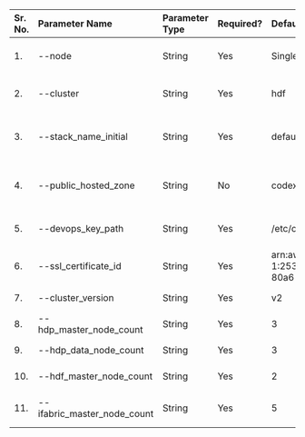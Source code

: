 |  Sr. No.|   Parameter Name        | Parameter Type|  Required? |    Default Value               |      Possible Values           |        Description                      | 
|  :---   |   :---                  |  :---         |  :---      |    :---                        |      :---                      |        :---                             | 
|  1.     |  --node                 |  String       |    Yes     |   Single                       |  - Single<br>- Multi           |  Type of deployment model               | 
|  2.     |  --cluster              |  String       |    Yes     |   hdf                          |  - hdf<br>- hdp<br> - ifabric  |  Type of cluster                        |
|  3.     |  --stack_name_initial   |  String       |    Yes     |   default                      |   Initial with 2 letters only  |  Initial for the cluster                |
|  4.     |  --public_hosted_zone   |  String       |    No      |  codex-ifabric.net             |            NA                  |  hosted zone for accessing environment  |
|  5.     |  --devops_key_path      |  String       |    Yes     |  /etc/codex-ifabric/devops_key |            NA                  |  Devops user key path                   |
|  6.     |  --ssl_certificate_id   |  String       |    Yes     |  arn:aws:acm:eu-west-1:253814510793:certificate/50e265fe-80a6-45fd-96a0-ed82e486d5d3 | NA | SSL Certificate ID |
|  7.     | --cluster_version       |  String       |   Yes      | v2                             |    - v1<br>- v2                | Cluster version                         |
|  8.     | --hdp_master_node_count |  String       |   Yes      | 3                              |    between 1-3                 | hdp master count                        |
|  9.     | --hdp_data_node_count   |  String       |   Yes      | 3                              |    between 1-3                 | hdp data node count                     |
|  10.    | --hdf_master_node_count |  String       |   Yes      | 2                              |    between 1-3                 | hdf master count count                  |
|  11.    | --ifabric_master_node_count   |  String       |   Yes      | 5                              |    between 1-5                 | ifabric master count count          | 
